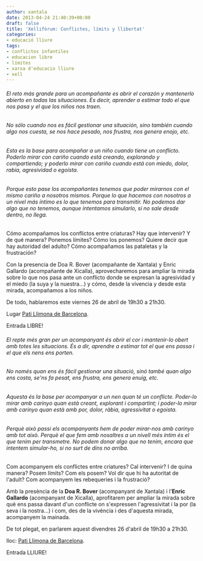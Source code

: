 ```yaml
---
author: xantala
date: 2013-04-24 21:40:39+00:00
draft: false
title: 'Xellifòrum: Conflictes, límits y llibertat'
categories:
- educació lliure
tags:
- conflictos infantiles
- educacion libre
- límites
- xarxa d'educacio lliure
- xell
---
```


###### El reto más grande para un acompañante es abrir el corazón y mantenerlo abierto en todas las situaciones. Es decir, aprender a estimar todo el que nos pasa y el que los niños nos traen.




###### No sólo cuando nos es fácil gestionar una situación, sino también cuando algo nos cuesta, se nos hace pesado, nos frustra, nos genera enojo, etc.




###### Esta es la base para acompañar a un niño cuando tiene un conflicto. Poderlo mirar con cariño cuando está creando, explorando y compartiendo; y poderlo mirar con cariño cuando está con miedo, dolor, rabia, agresividad o egoísta.




###### Porque esto pase los acompañantes tenemos que poder mirarnos con el mismo cariño a nosotros mismos. Porque lo que hacemos con nosotros a un nivel más íntimo es lo que tenemos para transmitir. No podemos dar algo que no tenemos, aunque intentamos simularlo, si no sale desde dentro, no llega.


Cómo acompañamos los conflictos entre criaturas? Hay que intervenir? Y de qué manera? Ponemos límites? Cómo los ponemos? Quiere decir que hay autoridad del adulto? Cómo acompañamos las pataletas y la frustración?

Con la presencia de Doa R. Bover (acompañante de Xantala) y Enric Gallardo (acompañante de Xicalla), aprovecharemos para ampliar la mirada sobre lo que nos pasa ante un conflicto donde se expresan la agresividad y el miedo (la suya y la nuestra...) y cómo, desde la vivencia y desde esta mirada, acompañamos a los niños.

De todo, hablaremos este viernes 26 de abril de 19h30 a 21h30.

Lugar [Pati Llimona de Barcelona](p://www.bcn.cat/centrecivicpatillimona/).

Entrada LIBRE!




###### El repte més gran per un acompanyant és obrir el cor i mantenir-lo obert amb totes les situacions. És a dir, aprendre a estimar tot el que ens passa i el que els nens ens porten.




###### No només quan ens és fàcil gestionar una situació, sinó també quan algo ens costa, se'ns fa pesat, ens frustra, ens genera enuig, etc.




###### Aquesta és la base per acompanyar a un nen quan té un conflicte. Poder-lo mirar amb carinyo quan està creant, explorant i compartint; i poder-lo mirar amb carinyo quan està amb por, dolor, ràbia, agressivitat o egoista.




###### Perquè això passi els acompanyants hem de poder mirar-nos amb carinyo amb tot això. Perquè el que fem amb nosaltres a un nivell més íntim és el que tenim per transmetre. No podem donar algo que no tenim, encara que intentem simular-ho, si no surt de dins no arriba.





Com acompanyem els conflictes entre criatures? Cal intervenir? I de quina manera? Posem límits? Com els posem? Vol dir que hi ha autoritat de l'adult? Com acompanyem les rebequeries i la frustració?

Amb la presència de la **Doa R. Bover** (acompanyant de Xantala) i l'**Enric Gallardo** (acompanyant de Xicalla), aprofitarem per ampliar la mirada sobre què ens passa davant d'un conflicte on s'expressen l'agressivitat i la por (la seva i la nostra...) i com, des de la vivència i des d'aquesta mirada, acompanyem la mainada.

De tot plegat, en parlarem aquest divendres 26 d'abril de 19h30 a 21h30.

lloc: [Pati Llimona de Barcelona](p://www.bcn.cat/centrecivicpatillimona/).

Entrada LLIURE!
